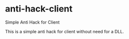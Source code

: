 # anti-hack-client
Simple Anti Hack for Client

This is a simple anti hack for client without need for a DLL.
